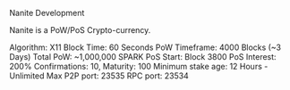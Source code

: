 
Nanite Development

Nanite is a PoW/PoS Crypto-currency.

Algorithm: X11
Block Time: 60 Seconds
PoW Timeframe: 4000 Blocks (~3 Days)
Total PoW: ~1,000,000 SPARK
PoS Start: Block 3800
PoS Interest: 200%
Confirmations: 10, Maturity: 100
Minimum stake age: 12 Hours - Unlimited Max
P2P port: 23535
RPC port: 23534
